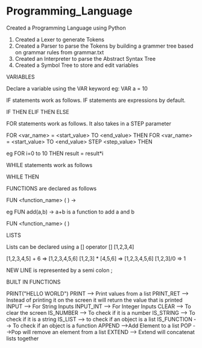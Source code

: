 # Programming_Language
 Created a Programming Language using Python

1. Created a Lexer to generate Tokens
2. Created a Parser to parse the Tokens by building a grammer tree based on grammar rules from grammar.txt 
3. Created an Interpreter to parse the Abstract Syntax Tree
4. Created a Symbol Tree to store and edit variables

VARIABLES

Declare a variable using the VAR keyword eg: VAR a = 10

IF statements work as follows. IF statements are expressions by default.

IF <condition> THEN 
	<expression>
	<expression>
ELIF <condition>THEN 
	<expression>
	<expression>
ELSE
	<expression>


FOR statements work as follows. It also takes in a STEP parameter

FOR <var_name> = <start_value> TO <end_value> THEN <expression>
FOR <var_name> = <start_value> TO <end_value> STEP <step_value> THEN <expression>
 
 eg FOR i=0 to 10 THEN result = result*i
 
 
WHILE statements work as follows 

WHILE <condition> THEN <expr>


FUNCTIONS are declared as follows

FUN <function_name> ( <arguments> ) -> <expression>

 eg FUN add(a,b) -> a+b is a function to add a and b 

FUN <function_name> ( <arguments> )
	<expression>
	<expression>

LISTS

Lists can be declared using a [] operator 
[]
[1,2,3,4]

[1,2,3,4,5] + 6 => [1,2,3,4,5,6]
[1,2,3] * [4,5,6] => [1,2,3,4,5,6]
[1,2,3]/0 => 1

NEW LINE is represented by a semi colon ;

BUILT IN FUNCTIONS 

PRINT("HELLO WORLD")
PRINT --> Print values from a list 
PRINT_RET --> Instead of printing it on the screen it will return the value that is printed 
INPUT --> For String Inputs
INPUT_INT --> For Integer Inputs
CLEAR --> To clear the screen 
IS_NUMBER --> To check if it is a number
IS_STRING --> To check if it is a string
IS_LIST --> to check if an object is a list
IS_FUNCTION --> To check if an object is a function 
APPEND -->Add Element to a list
POP -->Pop will remove an element from a list 
EXTEND --> Extend will concatenat lists together





